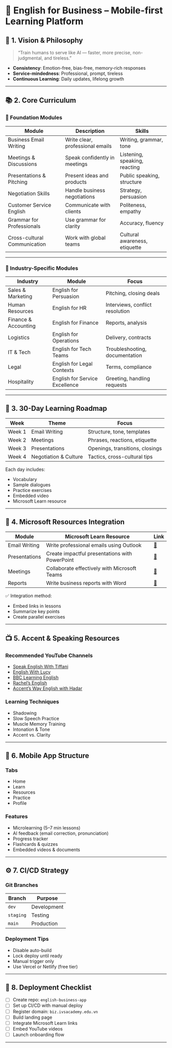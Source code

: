 # 📘 English for Business – Mobile-first Learning Platform

## 🧭 1. Vision & Philosophy

> “Train humans to serve like AI — faster, more precise, non-judgmental, and tireless.”

- **Consistency**: Emotion-free, bias-free, memory-rich responses  
- **Service-mindedness**: Professional, prompt, tireless  
- **Continuous Learning**: Daily updates, lifelong growth

---

## 📚 2. Core Curriculum

### 🔹 Foundation Modules

| Module | Description | Skills |
|--------|-------------|--------|
| Business Email Writing | Write clear, professional emails | Writing, grammar, tone  
| Meetings & Discussions | Speak confidently in meetings | Listening, speaking, reacting  
| Presentations & Pitching | Present ideas and products | Public speaking, structure  
| Negotiation Skills | Handle business negotiations | Strategy, persuasion  
| Customer Service English | Communicate with clients | Politeness, empathy  
| Grammar for Professionals | Use grammar for clarity | Accuracy, fluency  
| Cross-cultural Communication | Work with global teams | Cultural awareness, etiquette

---

### 🔹 Industry-Specific Modules

| Industry | Module | Focus |
|---------|--------|-------|
| Sales & Marketing | English for Persuasion | Pitching, closing deals  
| Human Resources | English for HR | Interviews, conflict resolution  
| Finance & Accounting | English for Finance | Reports, analysis  
| Logistics | English for Operations | Delivery, contracts  
| IT & Tech | English for Tech Teams | Troubleshooting, documentation  
| Legal | English for Legal Contexts | Terms, compliance  
| Hospitality | English for Service Excellence | Greeting, handling requests

---

## 📅 3. 30-Day Learning Roadmap

| Week | Theme | Focus |
|------|-------|-------|
| Week 1 | Email Writing | Structure, tone, templates  
| Week 2 | Meetings | Phrases, reactions, etiquette  
| Week 3 | Presentations | Openings, transitions, closings  
| Week 4 | Negotiation & Culture | Tactics, cross-cultural tips

Each day includes:
- Vocabulary  
- Sample dialogues  
- Practice exercises  
- Embedded video  
- Microsoft Learn resource

---

## 📘 4. Microsoft Resources Integration

| Module | Microsoft Learn Resource | Link |
|--------|--------------------------|------|
| Email Writing | Write professional emails using Outlook | [🔗](https://learn.microsoft.com/en-us/training/modules/write-professional-emails-outlook/)  
| Presentations | Create impactful presentations with PowerPoint | [🔗](https://learn.microsoft.com/en-us/training/modules/create-impactful-presentations-powerpoint/)  
| Meetings | Collaborate effectively with Microsoft Teams | [🔗](https://learn.microsoft.com/en-us/training/modules/collaborate-effectively-teams/)  
| Reports | Write business reports with Word | [🔗](https://learn.microsoft.com/en-us/training/modules/write-business-reports-word/)

✅ Integration method:
- Embed links in lessons  
- Summarize key points  
- Create parallel exercises

---

## 📺 5. Accent & Speaking Resources

### Recommended YouTube Channels

- [Speak English With Tiffani](https://www.youtube.com/@SpeakEnglishWithTiffani)  
- [English With Lucy](https://www.youtube.com/@EnglishwithLucy)  
- [BBC Learning English](https://www.youtube.com/@bbclearningenglish)  
- [Rachel’s English](https://www.youtube.com/@RachelsEnglish)  
- [Accent’s Way English with Hadar](https://www.youtube.com/@AccentWayEnglish)

### Learning Techniques

- Shadowing  
- Slow Speech Practice  
- Muscle Memory Training  
- Intonation & Tone  
- Accent vs. Clarity

---

## 📱 6. Mobile App Structure

### Tabs

- Home  
- Learn  
- Resources  
- Practice  
- Profile

### Features

- Microlearning (5–7 min lessons)  
- AI feedback (email correction, pronunciation)  
- Progress tracker  
- Flashcards & quizzes  
- Embedded videos & documents

---

## ⚙️ 7. CI/CD Strategy

### Git Branches

| Branch | Purpose |
|--------|---------|
| `dev` | Development  
| `staging` | Testing  
| `main` | Production

### Deployment Tips

- Disable auto-build  
- Lock deploy until ready  
- Manual trigger only  
- Use Vercel or Netlify (free tier)

---

## 🚀 8. Deployment Checklist

- [ ] Create repo: `english-business-app`  
- [ ] Set up CI/CD with manual deploy  
- [ ] Register domain: `biz.ivsacademy.edu.vn`  
- [ ] Build landing page  
- [ ] Integrate Microsoft Learn links  
- [ ] Embed YouTube videos  
- [ ] Launch onboarding flow

---
